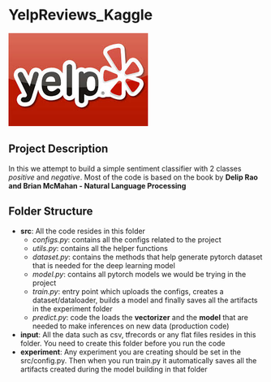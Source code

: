 # YelpReviews_Kaggle
![Yelp Reviews](Yelp.jpeg)

## Project Description
In this we attempt to build a simple sentiment classifier with 2 classes *positive* and *negative*. Most of the code is based on the book by **Delip Rao and Brian McMahan - Natural Language Processing**

## Folder Structure
- **src**: All the code resides in this folder
  -  *configs.py*: contains all the configs related to the project
  -  *utils.py*: contains all the helper functions
  -  *dataset.py*: contains the methods that help generate pytorch dataset that is needed for the deep learning model
  -  *model.py*: contains all pytorch models we would be trying in the project
  -  *train.py*: entry point which uploads the configs, creates a dataset/dataloader, builds a model and finally saves all the artifacts in the experiment folder
  -  *predict.py*: code the loads the **vectorizer** and the **model** that are needed to make inferences on new data (production code)
- **input**: All the data such as csv, tfrecords or any flat files resides in this folder. You need to create this folder before you run the code
- **experiment**: Any experiment you are creating should be set in the src/config.py. Then when you run train.py it automatically saves all the artifacts created during the model building in that folder
